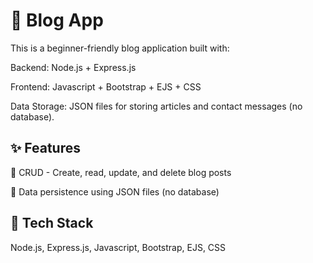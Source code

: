 # 📘 Blog App
This is a beginner-friendly blog application built with:

Backend: Node.js + Express.js

Frontend: Javascript + Bootstrap + EJS + CSS

Data Storage: JSON files for storing articles and contact messages (no database).

## ✨ Features
📝 CRUD - Create, read, update, and delete blog posts

💾 Data persistence using JSON files (no database)

## 🔧 Tech Stack
Node.js, Express.js, Javascript, Bootstrap, EJS, CSS

